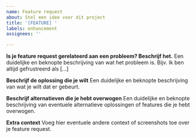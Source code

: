 ```yaml
---
name: Feature request
about: Stel een idee voor dit project
title: '[FEATURE] '
labels: enhancement
assignees: ''

---
```


**Is je feature request gerelateerd aan een probleem? Beschrijf het.**
Een duidelijke en beknopte beschrijving van wat het probleem is. Bijv. Ik ben altijd gefrustreerd als [...]

**Beschrijf de oplossing die je wilt**
Een duidelijke en beknopte beschrijving van wat je wilt dat er gebeurt.

**Beschrijf alternatieven die je hebt overwogen**
Een duidelijke en beknopte beschrijving van eventuele alternatieve oplossingen of features die je hebt overwogen.

**Extra context**
Voeg hier eventuele andere context of screenshots toe over je feature request. 